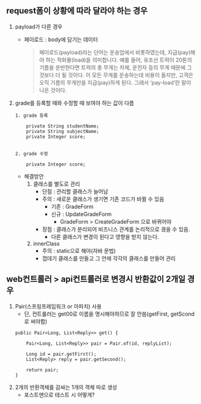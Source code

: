 ## request폼이 상황에 따라 달라야 하는 경우
1. payload가 다른 경우
    - 페이로드 : body에 담기는 데이터
        > 페이로드(payload)라는 단어는 운송업에서 비롯하였는데, 지급(pay)해야 하는 적화물(load)을 의미합니다. 예를 들어, 유조선 트럭이 20톤의 기름을 운반한다면 트럭의 총 무게는 차체, 운전자 등의 무게 때문에 그것보다 더 될 것이다. 이 모든 무게를 운송하는데 비용이 들지만, 고객은 오직 기름의 무게만을 지급(pay)하게 된다. 그래서 ‘pay-load’란 말이 나온 것이다.

2. grade를 등록할 때와 수정할 때 보여야 하는 값이 다름
    ```
    1. grade 등록

        private String studentName;
        private String subjectName;
        private Integer score;


    2. grade 수정

        private Integer score;
    ```
    - 해결방안
        1. 클래스를 별도로 관리
            - 단점 : 관리할 클래스가 늘어남
            - 주의 : 새로운 클래스가 생기면 기존 코드가 바뀔 수 있음
                - 기존 : GradeForm
                - 신규 : UpdateGradeForm
                    - GradeForm > CreateGradeForm 으로 바뀌어야
            - 장점 : 클래스가 분리되어 비즈니스 관계를 논리적으로 끊을 수 있음. 
                - 다른 클래스가 변경이 된다고 영향을 받지 않는다. 
        2. innerClass
            - 주의 : static으로 해야(자바 문법)
            - 껍데기 클래스를 만들고 그 안에 각각의 클래스를 만들어 관리

## web컨트롤러 > api컨트롤러로 변경시 반환값이 2개일 경우
1. Pair(스프링프레임워크 or 아파치) 사용
    - 단, 컨트롤러는 get00로 이름을 명시해야하므로 잘 안씀(getFirst, getScond로 써야함)
    ```
    public Pair<Long, List<Reply>> get() {
        
        Pair<Long, List<Reply>> pair = Pair.of(id, replyList);

        Long id = pair.getFirst();
        List<Reply> reply = pair.getSecond();

        return pair;
    }
    ```
2. 2개의 반환객체를 감싸는 1개의 객체 따로 생성
    - 포스트맨으로 테스트 시 어떻게?